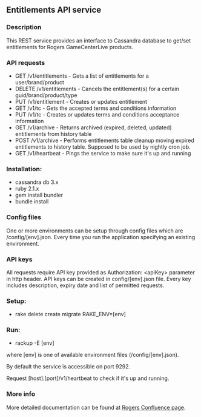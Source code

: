 
## Entitlements API service


### Description
This REST service provides an interface to Cassandra database to get/set entitlements for Rogers GameCenterLive products.


### API requests
- GET /v1/entitlements - Gets a list of entitlements for a user/brand/product
- DELETE /v1/entitlements - Cancels the entitlement(s) for a certain guid/brand/product/type
- PUT /v1/entitlement - Creates or updates entitlement
- GET /v1/tc - Gets the accepted terms and conditions information
- PUT /v1/tc - Creates or updates terms and conditions acceptance information
- GET /v1/archive - Returns archived (expired, deleted, updated) entitlements from history table
- POST /v1/archive - Performs entitlements table cleanup moving expired entitlements to history table. Supposed to be used by nightly cron job.
- GET /v1/heartbeat - Pings the service to make sure it's up and running


### Installation:
- cassandra db 3.x
- ruby 2.1.x
- gem install bundler
- bundle install


### Config files
One or more environments can be setup through config files which are /config/[env].json.
Every time you run the application specifying an existing environment.


### API keys
All requests require API key provided as Authorization: \<apiKey\> parameter in http header.
API keys can be created in config/[env].json file. Every key includes description, expiry date and list of permitted requests.


### Setup:
- rake delete create migrate RAKE_ENV=[env]


### Run:
- rackup -E [env]

where [env] is one of available environment files (/config/[env].json).

By default the service is accessible on port 9292.

Request [host]:[port]/v1/heartbeat to check if it's up and running.

### More info

More detailed documentation can be found at [Rogers Confluence page](https://rogers.atlassian.net/wiki/display/ARC/DTC+Entitlement+Service+API+specification).

